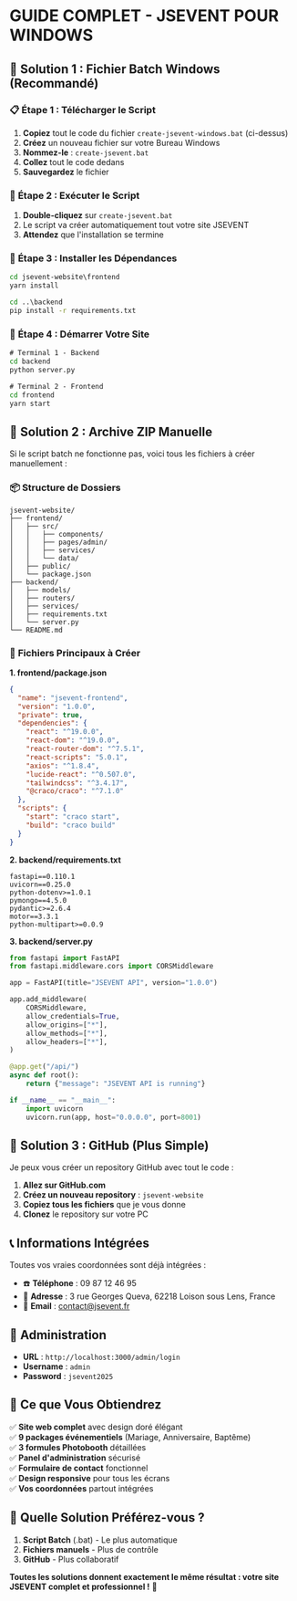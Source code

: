 # GUIDE COMPLET - JSEVENT POUR WINDOWS

## 🎯 **Solution 1 : Fichier Batch Windows (Recommandé)**

### 📋 **Étape 1 : Télécharger le Script**
1. **Copiez** tout le code du fichier `create-jsevent-windows.bat` (ci-dessus)
2. **Créez** un nouveau fichier sur votre Bureau Windows
3. **Nommez-le** : `create-jsevent.bat`
4. **Collez** tout le code dedans
5. **Sauvegardez** le fichier

### 🚀 **Étape 2 : Exécuter le Script**
1. **Double-cliquez** sur `create-jsevent.bat`
2. Le script va créer automatiquement tout votre site JSEVENT
3. **Attendez** que l'installation se termine

### 📁 **Étape 3 : Installer les Dépendances**
```cmd
cd jsevent-website\frontend
yarn install

cd ..\backend  
pip install -r requirements.txt
```

### 🎉 **Étape 4 : Démarrer Votre Site**
```cmd
# Terminal 1 - Backend
cd backend
python server.py

# Terminal 2 - Frontend  
cd frontend
yarn start
```

## 🎯 **Solution 2 : Archive ZIP Manuelle**

Si le script batch ne fonctionne pas, voici tous les fichiers à créer manuellement :

### 📦 **Structure de Dossiers**
```
jsevent-website/
├── frontend/
│   ├── src/
│   │   ├── components/
│   │   ├── pages/admin/
│   │   ├── services/
│   │   └── data/
│   ├── public/
│   └── package.json
├── backend/
│   ├── models/
│   ├── routers/
│   ├── services/
│   ├── requirements.txt
│   └── server.py
└── README.md
```

### 📄 **Fichiers Principaux à Créer**

**1. frontend/package.json**
```json
{
  "name": "jsevent-frontend",
  "version": "1.0.0",
  "private": true,
  "dependencies": {
    "react": "^19.0.0",
    "react-dom": "^19.0.0",
    "react-router-dom": "^7.5.1",
    "react-scripts": "5.0.1",
    "axios": "^1.8.4",
    "lucide-react": "^0.507.0",
    "tailwindcss": "^3.4.17",
    "@craco/craco": "^7.1.0"
  },
  "scripts": {
    "start": "craco start",
    "build": "craco build"
  }
}
```

**2. backend/requirements.txt**
```
fastapi==0.110.1
uvicorn==0.25.0
python-dotenv>=1.0.1
pymongo==4.5.0
pydantic>=2.6.4
motor==3.3.1
python-multipart>=0.0.9
```

**3. backend/server.py**
```python
from fastapi import FastAPI
from fastapi.middleware.cors import CORSMiddleware

app = FastAPI(title="JSEVENT API", version="1.0.0")

app.add_middleware(
    CORSMiddleware,
    allow_credentials=True,
    allow_origins=["*"],
    allow_methods=["*"],
    allow_headers=["*"],
)

@app.get("/api/")
async def root():
    return {"message": "JSEVENT API is running"}

if __name__ == "__main__":
    import uvicorn
    uvicorn.run(app, host="0.0.0.0", port=8001)
```

## 🎯 **Solution 3 : GitHub (Plus Simple)**

Je peux vous créer un repository GitHub avec tout le code :

1. **Allez sur GitHub.com**
2. **Créez un nouveau repository** : `jsevent-website`
3. **Copiez tous les fichiers** que je vous donne
4. **Clonez** le repository sur votre PC

## 📞 **Informations Intégrées**

Toutes vos vraies coordonnées sont déjà intégrées :
- ☎️ **Téléphone** : 09 87 12 46 95
- 📍 **Adresse** : 3 rue Georges Queva, 62218 Loison sous Lens, France
- 📧 **Email** : contact@jsevent.fr

## 🔐 **Administration**

- **URL** : `http://localhost:3000/admin/login`
- **Username** : `admin`
- **Password** : `jsevent2025`

## 🎨 **Ce que Vous Obtiendrez**

✅ **Site web complet** avec design doré élégant  
✅ **9 packages événementiels** (Mariage, Anniversaire, Baptême)  
✅ **3 formules Photobooth** détaillées  
✅ **Panel d'administration** sécurisé  
✅ **Formulaire de contact** fonctionnel  
✅ **Design responsive** pour tous les écrans  
✅ **Vos coordonnées** partout intégrées  

## 🚀 **Quelle Solution Préférez-vous ?**

1. **Script Batch** (.bat) - Le plus automatique
2. **Fichiers manuels** - Plus de contrôle  
3. **GitHub** - Plus collaboratif

**Toutes les solutions donnent exactement le même résultat : votre site JSEVENT complet et professionnel !** 🎉